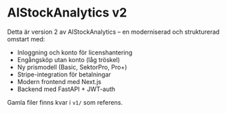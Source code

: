 # AIStockAnalytics v2

Detta är version 2 av AIStockAnalytics – en moderniserad och strukturerad omstart med:

- Inloggning och konto för licenshantering
- Engångsköp utan konto (låg tröskel)
- Ny prismodell (Basic, SektorPro, Pro+)
- Stripe-integration för betalningar
- Modern frontend med Next.js
- Backend med FastAPI + JWT-auth

Gamla filer finns kvar i `v1/` som referens.
